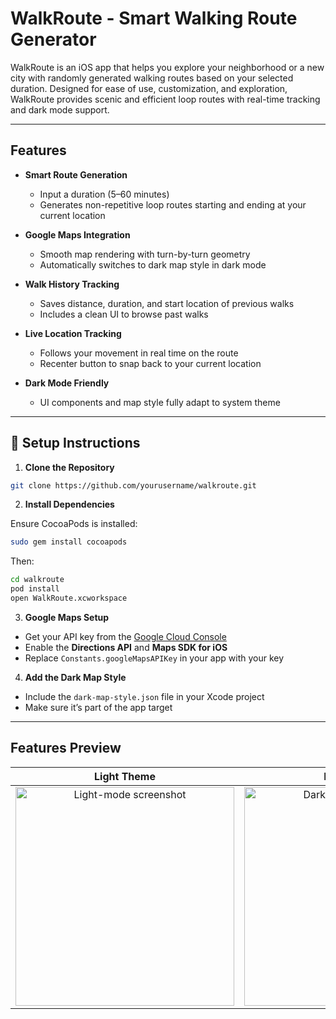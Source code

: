 # WalkRoute - Smart Walking Route Generator

WalkRoute is an iOS app that helps you explore your neighborhood or a new city with randomly generated walking routes based on your selected duration. Designed for ease of use, customization, and exploration, WalkRoute provides scenic and efficient loop routes with real-time tracking and dark mode support.

---

## Features

- **Smart Route Generation**
  - Input a duration (5–60 minutes)
  - Generates non-repetitive loop routes starting and ending at your current location

- **Google Maps Integration**
  - Smooth map rendering with turn-by-turn geometry
  - Automatically switches to dark map style in dark mode

- **Walk History Tracking**
  - Saves distance, duration, and start location of previous walks
  - Includes a clean UI to browse past walks

- **Live Location Tracking**
  - Follows your movement in real time on the route
  - Recenter button to snap back to your current location

- **Dark Mode Friendly**
  - UI components and map style fully adapt to system theme

---

## 🔧 Setup Instructions

1. **Clone the Repository**

```bash
git clone https://github.com/yourusername/walkroute.git
```

2. **Install Dependencies**

Ensure CocoaPods is installed:
```bash
sudo gem install cocoapods
```
Then:
```bash
cd walkroute
pod install
open WalkRoute.xcworkspace
```

3. **Google Maps Setup**
- Get your API key from the [Google Cloud Console](https://console.cloud.google.com/)
- Enable the **Directions API** and **Maps SDK for iOS**
- Replace `Constants.googleMapsAPIKey` in your app with your key

4. **Add the Dark Map Style**
- Include the `dark-map-style.json` file in your Xcode project
- Make sure it’s part of the app target


---
## Features Preview

| Light Theme | Dark Theme |
| :---------: | :--------: |
| <img src="https://github.com/user-attachments/assets/1ac62a27-4990-4b3a-87d0-51b421e2f5d6/IMG_5612.png" width="350" alt="Light-mode screenshot"/> | <img src="https://github.com/user-attachments/assets/16f6c60b-e1bc-48ef-98b6-4c97df3ec140/IMG_5613.png" width="350" alt="Dark-mode screenshot"/> |



